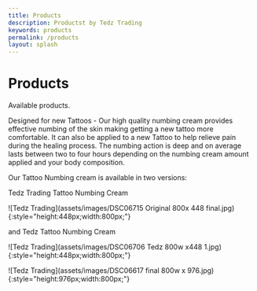 ```yaml
---
title: Products
description: Productst by Tedz Trading
keywords: products
permalink: /products
layout: splash
---
```

# Products



Available products.

Designed for new Tattoos - Our high quality numbing cream provides effective numbing of the skin making getting a new tattoo more comfortable.
It can also be applied to a new Tattoo to help relieve pain during the healing process.
The numbing action is deep and on average lasts between two to four hours depending on the numbing cream amount applied and your body composition.

Our Tattoo Numbing cream is available in two versions:

Tedz Trading Tattoo Numbing Cream

![Tedz Trading](assets/images/DSC06715 Original 800x 448 final.jpg){:style="height:448px;width:800px;"}

and Tedz Tattoo Numbing Cream

![Tedz Trading](assets/images/DSC06706 Tedz 800w x448 1.jpg){:style="height:448px;width:800px;"}

![Tedz Trading](assets/images/DSC06617 final 800w x 976.jpg){:style="height:976px;width:800px;"}
